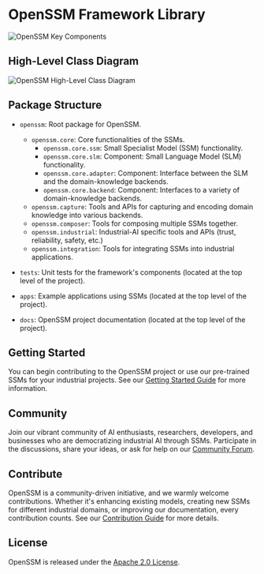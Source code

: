 # OpenSSM Framework Library

![OpenSSM Key Components](../docs/diagrams/ssm-key-components.drawio.png)

## High-Level Class Diagram

![OpenSSM High-Level Class Diagram](../docs/diagrams/ssm-class-diagram.drawio.png)

## Package Structure

- `openssm`: Root package for OpenSSM.
  - `openssm.core`: Core functionalities of the SSMs.
    - `openssm.core.ssm`: Small Specialist Model (SSM) functionality.
    - `openssm.core.slm`: Component: Small Language Model (SLM) functionality.
    - `openssm.core.adapter`: Component: Interface between the SLM and the domain-knowledge backends.
    - `openssm.core.backend`: Component: Interfaces to a variety of domain-knowledge backends.
  - `openssm.capture`: Tools and APIs for capturing and encoding domain knowledge into various backends.
  - `openssm.composer`: Tools for composing multiple SSMs together.
  - `openssm.industrial`: Industrial-AI specific tools and APIs (trust, reliability, safety, etc.)
  - `openssm.integration`: Tools for integrating SSMs into industrial applications.

- `tests`: Unit tests for the framework's components (located at the top level of the project).

- `apps`: Example applications using SSMs (located at the top level of the project).

- `docs`: OpenSSM project documentation (located at the top level of the project).

## Getting Started

You can begin contributing to the OpenSSM project or use our pre-trained SSMs for your industrial projects. See our [Getting
Started Guide](link-to-guide) for more information.

## Community

Join our vibrant community of AI enthusiasts, researchers, developers, and businesses who are democratizing industrial AI
through SSMs. Participate in the discussions, share your ideas, or ask for help on our [Community Forum](link-to-forum).

## Contribute

OpenSSM is a community-driven initiative, and we warmly welcome contributions. Whether it's enhancing existing models,
creating new SSMs for different industrial domains, or improving our documentation, every contribution counts. See our
[Contribution Guide](../docs/CONTRIBUTING.md) for more details.

## License

OpenSSM is released under the [Apache 2.0 License](../LICENSE.md).

